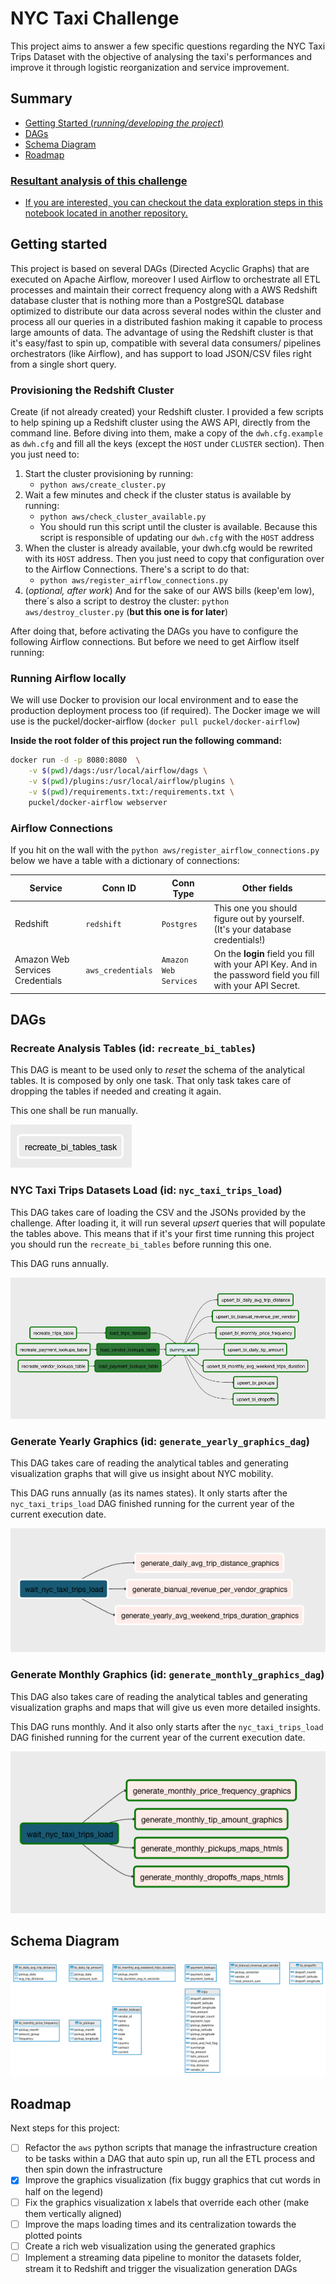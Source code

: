 # NYC Taxi Challenge

This project aims to answer a few specific questions regarding the NYC Taxi Trips Dataset with the objective
of analysing the taxi's performances and improve it through logistic reorganization and service improvement.

## Summary

 - [Getting Started (_running/developing the project_)](#getting-started)
 - [DAGs](#dags)
 - [Schema Diagram](#schema-diagram)
 - [Roadmap](#roadmap)
 
### **[Resultant analysis of this challenge](ANALYSIS.md)**
 - [If you are interested, you can checkout the data exploration steps in this notebook located
in another repository.](https://github.com/gabfr/data-engineering-nanodegree/blob/master/explorations/nyc-taxi-challenge.ipynb)

## Getting started

This project is based on several DAGs (Directed Acyclic Graphs) that are executed on Apache Airflow, moreover I used
Airflow to orchestrate all ETL processes and maintain their correct frequency along with a AWS Redshift database cluster
that is nothing more than a PostgreSQL database optimized to distribute our data across several nodes within 
the cluster and process all our queries in a distributed fashion making it capable to process large amounts of data.
The advantage of using the Redshift cluster is that it's easy/fast to spin up,  compatible with several data consumers/
pipelines orchestrators (like Airflow), and has support to load JSON/CSV files right from a single short query.

### Provisioning the Redshift Cluster

Create (if not already created) your Redshift cluster. I provided a few scripts to help spining up a Redshift
cluster using the AWS API, directly from the command line. Before diving into them, make a copy of the `dwh.cfg.example`
as `dwh.cfg` and fill all the keys (except the `HOST` under `CLUSTER` section). Then you just need to:

 1. Start the cluster provisioning by running: 
     - `python aws/create_cluster.py`
 2. Wait a few minutes and check if the cluster status is available by running: 
     - `python aws/check_cluster_available.py`
     - You should run this script until the cluster is available. Because this script is responsible of updating our 
     `dwh.cfg` with the `HOST` address
 3. When the cluster is already available, your dwh.cfg would be rewrited with its `HOST` address. Then you just need to
 copy that configuration over to the Airflow Connections. There's a script to do that:
      - `python aws/register_airflow_connections.py`
 4. (_optional, after work_) And for the sake of our AWS bills (keep'em low), there´s also a script to destroy the cluster: 
 `python aws/destroy_cluster.py` (**but this one is for later**)
 
 After doing that, before activating the DAGs you have to configure the following Airflow connections. But before we 
 need to get Airflow itself running:
 
### Running Airflow locally

We will use Docker to provision our local environment and to ease the production deployment process too (if required).
The Docker image we will use is the puckel/docker-airflow (`docker pull puckel/docker-airflow`)

**Inside the root folder of this project run the following command:**

```bash
docker run -d -p 8080:8080  \
    -v $(pwd)/dags:/usr/local/airflow/dags \
    -v $(pwd)/plugins:/usr/local/airflow/plugins \
    -v $(pwd)/requirements.txt:/requirements.txt \
    puckel/docker-airflow webserver
```

### Airflow Connections

If you hit on the wall with the `python aws/register_airflow_connections.py` below we have a table with a dictionary
of connections:

| Service | Conn ID | Conn Type | Other fields |
| ------- | ------- | --------- | ------------------ |
| Redshift | `redshift` | `Postgres` | This one you should figure out by yourself. (It's your database credentials!) |
| Amazon Web Services Credentials | `aws_credentials` | `Amazon Web Services` | On the **login** field you fill with your API Key. And in the password field you fill with your API Secret. |

## DAGs

### Recreate Analysis Tables (id: `recreate_bi_tables`)

This DAG is meant to be used only to _reset_ the schema of the analytical tables. It is composed by only one task.
That only task takes care of dropping the tables if needed and creating it again.

This one shall be run manually.

![dag_recreate_bi_tables](https://raw.githubusercontent.com/gabfr/nyc-taxi-challenge/master/imgs/dag_recreate_bi_tables.png)

### NYC Taxi Trips Datasets Load (id: `nyc_taxi_trips_load`)

This DAG takes care of loading the CSV and the JSONs provided by the challenge. After loading it, it will run several
_upsert_ queries that will populate the tables above. This means that if it's your first time running this project you
should run the `recreate_bi_tables` before running this one.

This DAG runs annually.

![dag_nyc_taxi_trips_load](https://raw.githubusercontent.com/gabfr/nyc-taxi-challenge/master/imgs/dag_nyc_taxi_trips_load.png)

### Generate Yearly Graphics (id: `generate_yearly_graphics_dag`)

This DAG takes care of reading the analytical tables and generating visualization graphs that will give us insight
about NYC mobility.

This DAG runs annually (as its names states). It only starts after the `nyc_taxi_trips_load` DAG finished running 
for the current year of the current execution date.

![dag_generate_yearly_graphics_dag](https://raw.githubusercontent.com/gabfr/nyc-taxi-challenge/master/imgs/dag_generate_yearly_graphics_dag.png)

### Generate Monthly Graphics (id: `generate_monthly_graphics_dag`)

This DAG also takes care of reading the analytical tables and generating visualization graphs and maps that will give
us even more detailed insights.

This DAG runs monthly. And it also only starts after the `nyc_taxi_trips_load` DAG finished running for the current 
year of the current execution date.

![dag_generate_monthly_graphics_dag](https://raw.githubusercontent.com/gabfr/nyc-taxi-challenge/master/imgs/dag_generate_monthly_graphics_dag.png)

## Schema Diagram

![Schema DER](https://raw.githubusercontent.com/gabfr/nyc-taxi-challenge/master/imgs/schema_der.png)

## Roadmap

Next steps for this project:

 - [ ] Refactor the `aws` python scripts that manage the infrastructure creation to be tasks within a DAG that auto spin up, run all the ETL process and then spin down the infrastructure
 - [X] Improve the graphics visualization (fix buggy graphics that cut words in half on the legend)
 - [ ] Fix the graphics visualization x labels that override each other (make them vertically aligned)
 - [ ] Improve the maps loading times and its centralization towards the plotted points
 - [ ] Create a rich web visualization using the generated graphics
 - [ ] Implement a streaming data pipeline to monitor the datasets folder, stream it to Redshift and trigger the 
 visualization generation DAGs

